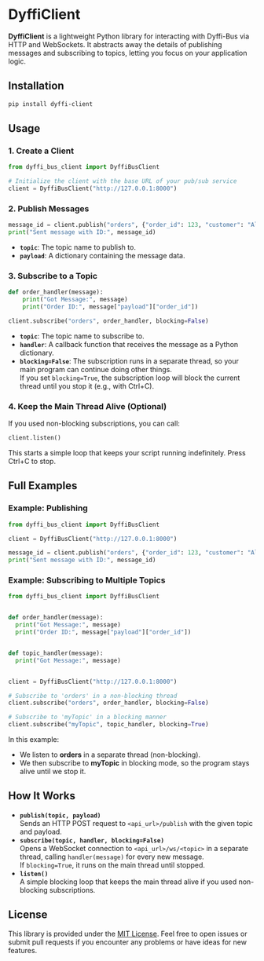 # DyffiClient

**DyffiClient** is a lightweight Python library for interacting with Dyffi-Bus via HTTP and WebSockets. It abstracts away the details of publishing messages and subscribing to topics, letting you focus on your application logic.

## Installation


```bash
pip install dyffi-client
```

## Usage

### 1. Create a Client

```python
from dyffi_bus_client import DyffiBusClient

# Initialize the client with the base URL of your pub/sub service
client = DyffiBusClient("http://127.0.0.1:8000")
```

### 2. Publish Messages

```python
message_id = client.publish("orders", {"order_id": 123, "customer": "Alice"})
print("Sent message with ID:", message_id)
```

- **`topic`**: The topic name to publish to.
- **`payload`**: A dictionary containing the message data.

### 3. Subscribe to a Topic

```python
def order_handler(message):
    print("Got Message:", message)
    print("Order ID:", message["payload"]["order_id"])

client.subscribe("orders", order_handler, blocking=False)
```

- **`topic`**: The topic name to subscribe to.
- **`handler`**: A callback function that receives the message as a Python dictionary.
- **`blocking=False`**: The subscription runs in a separate thread, so your main program can continue doing other things.  
  If you set `blocking=True`, the subscription loop will block the current thread until you stop it (e.g., with Ctrl+C).

### 4. Keep the Main Thread Alive (Optional)

If you used non-blocking subscriptions, you can call:

```python
client.listen()
```

This starts a simple loop that keeps your script running indefinitely. Press Ctrl+C to stop.

## Full Examples

### Example: Publishing

```python
from dyffi_bus_client import DyffiBusClient

client = DyffiBusClient("http://127.0.0.1:8000")

message_id = client.publish("orders", {"order_id": 123, "customer": "Alice"})
print("Sent message with ID:", message_id)
```

### Example: Subscribing to Multiple Topics

```python
from dyffi_bus_client import DyffiBusClient


def order_handler(message):
  print("Got Message:", message)
  print("Order ID:", message["payload"]["order_id"])


def topic_handler(message):
  print("Got Message:", message)


client = DyffiBusClient("http://127.0.0.1:8000")

# Subscribe to 'orders' in a non-blocking thread
client.subscribe("orders", order_handler, blocking=False)

# Subscribe to 'myTopic' in a blocking manner
client.subscribe("myTopic", topic_handler, blocking=True)
```

In this example:
- We listen to **orders** in a separate thread (non-blocking).
- We then subscribe to **myTopic** in blocking mode, so the program stays alive until we stop it.

## How It Works

- **`publish(topic, payload)`**  
  Sends an HTTP POST request to `<api_url>/publish` with the given topic and payload.
- **`subscribe(topic, handler, blocking=False)`**  
  Opens a WebSocket connection to `<api_url>/ws/<topic>` in a separate thread, calling `handler(message)` for every new message.  
  If `blocking=True`, it runs on the main thread until stopped.
- **`listen()`**  
  A simple blocking loop that keeps the main thread alive if you used non-blocking subscriptions.

## License

This library is provided under the [MIT License](LICENSE). Feel free to open issues or submit pull requests if you encounter any problems or have ideas for new features.
